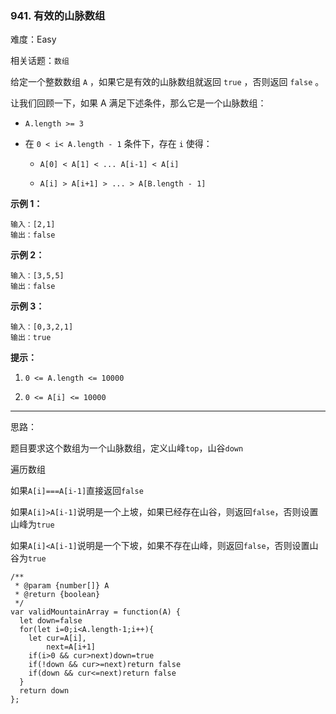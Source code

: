 ### 941. 有效的山脉数组

难度：Easy

相关话题：`数组`

给定一个整数数组 `A` ，如果它是有效的山脉数组就返回 `true` ，否则返回  `false` 。



让我们回顾一下，如果 A 满足下述条件，那么它是一个山脉数组：




* `A.length >= 3`

* 在 `0 < i< A.length - 1` 条件下，存在 `i` 使得：

	* `A[0] < A[1] < ... A[i-1] < A[i] `

	* `A[i] > A[i+1] > ... > A[B.length - 1]`









**示例 1：** 



```
输入：[2,1]
输出：false
```


**示例 2：** 



```
输入：[3,5,5]
输出：false
```


**示例 3：** 



```
输入：[0,3,2,1]
输出：true
```






**提示：** 




1.  `0 <= A.length <= 10000` 

2.  `0 <= A[i] <= 10000` 














-----

思路：

题目要求这个数组为一个山脉数组，定义山峰`top`，山谷`down`

遍历数组

如果`A[i]===A[i-1]`直接返回`false`

如果`A[i]>A[i-1]`说明是一个上坡，如果已经存在山谷，则返回`false`，否则设置山峰为`true`

如果`A[i]<A[i-1]`说明是一个下坡，如果不存在山峰，则返回`false`，否则设置山谷为`true`

```
/**
 * @param {number[]} A
 * @return {boolean}
 */
var validMountainArray = function(A) {
  let down=false
  for(let i=0;i<A.length-1;i++){
    let cur=A[i],
        next=A[i+1]
    if(i>0 && cur>next)down=true
    if(!down && cur>=next)return false
    if(down && cur<=next)return false
  }
  return down
};
```

